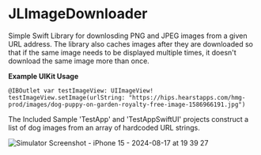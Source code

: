 # JLImageDownloader

Simple Swift Library for downlosding PNG and JPEG images from a given URL address. 
The library also caches images after they are downloaded so that if the same image needs to be displayed multiple times, it doesn't download the same image more than once. 

**Example UIKit Usage**

```
@IBOutlet var testImageView: UIImageView!
testImageView.setImage(urlString: "https://hips.hearstapps.com/hmg-prod/images/dog-puppy-on-garden-royalty-free-image-1586966191.jpg")
```

The Included Sample 'TestApp' and 'TestAppSwiftUI' projects construct a list of dog images from an array of hardcoded URL strings.


![Simulator Screenshot - iPhone 15 - 2024-08-17 at 19 39 27](https://github.com/user-attachments/assets/38b23720-02d7-4f5d-b43e-4108e16918dd)
